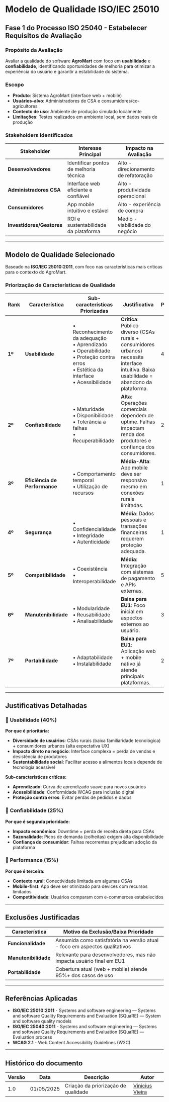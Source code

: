# Modelo de Qualidade ISO/IEC 25010

## Fase 1 do Processo ISO 25040 - Estabelecer Requisitos de Avaliação

### Propósito da Avaliação

Avaliar a qualidade do software **AgroMart** com foco em **usabilidade** e **confiabilidade**, identificando oportunidades de melhoria para otimizar a experiência do usuário e garantir a estabilidade do sistema.

### Escopo

- **Produto**: Sistema AgroMart (interface web + mobile)
- **Usuários-alvo**: Administradores de CSA e consumidores/co-agricultores
- **Contexto de uso**: Ambiente de produção simulado localmente
- **Limitações**: Testes realizados em ambiente local, sem dados reais de produção

### Stakeholders Identificados

| Stakeholder | Interesse Principal | Impacto na Avaliação |
|-------------|---------------------|---------------------|
| **Desenvolvedores** | Identificar pontos de melhoria técnica | Alto - direcionamento de refatoração |
| **Administradores CSA** | Interface web eficiente e confiável | Alto - produtividade operacional |
| **Consumidores** | App mobile intuitivo e estável | Alto - experiência de compra |
| **Investidores/Gestores** | ROI e sustentabilidade da plataforma | Médio - viabilidade do negócio |

---

## Modelo de Qualidade Selecionado

Baseado na **ISO/IEC 25010:2011**, com foco nas características mais críticas para o contexto do AgroMart.

### Priorização de Características de Qualidade

| Rank | Característica | Sub-características Priorizadas | Justificativa | Peso |
|------|----------------|--------------------------------|---------------|------|
| **1º** | **Usabilidade** | • Reconhecimento da adequação<br>• Aprendizado<br>• Operabilidade<br>• Proteção contra erros<br>• Estética da interface<br>• Acessibilidade | **Crítica**: Público diverso (CSAs rurais + consumidores urbanos) necessita interface intuitiva. Baixa usabilidade = abandono da plataforma. | 40% |
| **2º** | **Confiabilidade** | • Maturidade<br>• Disponibilidade<br>• Tolerância a falhas<br>• Recuperabilidade | **Alta**: Operações comerciais dependem de uptime. Falhas impactam renda dos produtores e confiança dos consumidores. | 25% |
| **3º** | **Eficiência de Performance** | • Comportamento temporal<br>• Utilização de recursos | **Média-Alta**: App mobile deve ser responsivo mesmo em conexões rurais limitadas. | 15% |
| **4º** | **Segurança** | • Confidencialidade<br>• Integridade<br>• Autenticidade | **Média**: Dados pessoais e transações financeiras requerem proteção adequada. | 10% |
| **5º** | **Compatibilidade** | • Coexistência<br>• Interoperabilidade | **Média**: Integração com sistemas de pagamento e APIs externas. | 5% |
| **6º** | **Manutenibilidade** | • Modularidade<br>• Reusabilidade<br>• Analisabilidade | **Baixa para EU1**: Foco inicial em aspectos externos ao usuário. | 3% |
| **7º** | **Portabilidade** | • Adaptabilidade<br>• Instalabilidade | **Baixa para EU1**: Aplicação web + mobile nativo já atende principais plataformas. | 2% |

---

## Justificativas Detalhadas

### 🥇 **Usabilidade (40%)**

**Por que é prioritária:**
- **Diversidade de usuários**: CSAs rurais (baixa familiaridade tecnológica) + consumidores urbanos (alta expectativa UX)
- **Impacto direto no negócio**: Interface complexa = perda de vendas e desistência de produtores
- **Sustentabilidade social**: Facilitar acesso a alimentos locais depende de tecnologia acessível

**Sub-características críticas:**
- **Aprendizado**: Curva de aprendizado suave para novos usuários
- **Acessibilidade**: Conformidade WCAG para inclusão digital
- **Proteção contra erros**: Evitar perdas de pedidos e dados

### 🥈 **Confiabilidade (25%)**

**Por que é segunda prioridade:**
- **Impacto econômico**: Downtime = perda de receita direta para CSAs
- **Sazonalidade**: Picos de demanda (colheitas) exigem alta disponibilidade
- **Confiança do consumidor**: Falhas recorrentes prejudicam adoção da plataforma

### 🥉 **Performance (15%)**

**Por que é terceira:**
- **Contexto rural**: Conectividade limitada em algumas CSAs
- **Mobile-first**: App deve ser otimizado para devices com recursos limitados
- **Competitividade**: Usuários comparam com e-commerces estabelecidos

---

## Exclusões Justificadas

| Característica | Motivo da Exclusão/Baixa Prioridade |
|----------------|-------------------------------------|
| **Funcionalidade** | Assumida como satisfatória na versão atual - foco em aspectos qualitativos |
| **Manutenibilidade** | Relevante para desenvolvedores, mas não impacta usuário final em EU1 |
| **Portabilidade** | Cobertura atual (web + mobile) atende 95%+ dos casos de uso |

---

## Referências Aplicadas

- **ISO/IEC 25010:2011** - Systems and software engineering — Systems and software Quality Requirements and Evaluation (SQuaRE) — System and software quality models
- **ISO/IEC 25040:2011** - Systems and software engineering — Systems and software Quality Requirements and Evaluation (SQuaRE) — Evaluation process
- **WCAG 2.1** - Web Content Accessibility Guidelines (W3C)

---

## Histórico do documento

| Versão | Data | Descrição | Autor |
|--------|------|-----------|--------|
| 1.0 | 01/05/2025 | Criação da priorização de qualidade | [Vinicius Vieira](https://github.com/viniciusvieira00) | 